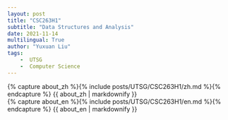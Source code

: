 ```yaml
---
layout: post
title: "CSC263H1"
subtitle: "Data Structures and Analysis"
date: 2021-11-14
multilingual: True
author: "Yuxuan Liu"
tags:
    -  UTSG  
    -  Computer Science
---
```

<!-- Chinese Version -->
<div class="zh post-container">
    {% capture about_zh %}{% include posts/UTSG/CSC263H1/zh.md %}{% endcapture %}
    {{ about_zh | markdownify }}
</div>

<!-- English Version -->
<div class="en post-container">
    {% capture about_en %}{% include posts/UTSG/CSC263H1/en.md %}{% endcapture %}
    {{ about_en | markdownify }}
</div>